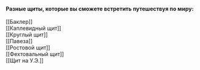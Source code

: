 **Разные щиты, которые вы сможете встретить путешествуя по миру:**<br>
<br>
[[Баклер]]<br>
[[Каплевидный щит]]<br>
[[Круглый щит]]<br>
[[Павеза]]<br>
[[Ростовой щит]]<br>
[[Фехтовальный щит]]<br>
[[Щит на У.Э.]]<br>